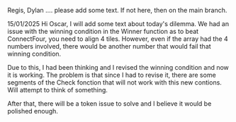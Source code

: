 Regis, Dylan .... please add some text. If not here, then on the main branch.

15/01/2025
Hi Oscar,
I will add some text about today's dilemma.
We had an issue with the winning condition in the Winner function as to beat ConnectFour, you need to align 4 tiles. 
However, even if the array had the 4 numbers involved, there would be another number that would fail that winning condition.

Due to this, I had been thinking and I revised the winning condition and now it is working.
The problem is that since I had to revise it, there are some segments of the Check fonction that will not work with this new contions.
Will attempt to think of something.

After that, there will be a token issue to solve and I believe it would be polished enough.
